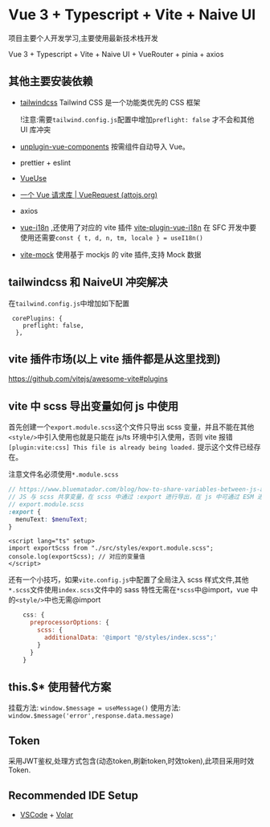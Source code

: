 # Vue 3 + Typescript + Vite + Naive UI

项目主要个人开发学习,主要使用最新技术栈开发

Vue 3 + Typescript + Vite + Naive UI + VueRouter + pinia + axios

## 其他主要安装依赖

- [tailwindcss](https://www.tailwindcss.cn/) Tailwind CSS 是一个功能类优先的 CSS 框架

  !注意:需要`tailwind.config.js`配置中增加`preflight: false` 才不会和其他 UI 库冲突

- [unplugin-vue-components](https://github.com/antfu/unplugin-vue-components) 按需组件自动导入 Vue。

- prettier + eslint

- [VueUse](https://vueuse.org/)

- [一个 Vue 请求库 | VueRequest (attojs.org)](https://cn.attojs.org/)

- axios

- [vue-i18n](https://vue-i18n.intlify.dev/) ,还使用了对应的 vite 插件 [vite-plugin-vue-i18n](https://github.com/intlify/bundle-tools)
  在 SFC 开发中要使用还需要`const { t, d, n, tm, locale } = useI18n()`
- [vite-mock](https://github.com/anncwb/vite-plugin-mock) 使用基于 mockjs 的 vite 插件,支持 Mock 数据

## tailwindcss 和 NaiveUI 冲突解决

在`tailwind.config.js`中增加如下配置

```
 corePlugins: {
    preflight: false,
  },
```

## vite 插件市场(以上 vite 插件都是从这里找到)

https://github.com/vitejs/awesome-vite#plugins

## vite 中 scss 导出变量如何 js 中使用

首先创建一个`export.module.scss`这个文件只导出 scss 变量，并且不能在其他`<style/>`中引入使用也就是只能在 js/ts 环境中引入使用，否则 vite 报错`[plugin:vite:css] This file is already being loaded.` 提示这个文件已经存在。

注意文件名必须使用`*.module.scss`

```scss
// https://www.bluematador.com/blog/how-to-share-variables-between-js-and-sass
// JS 与 scss 共享变量，在 scss 中通过 :export 进行导出，在 js 中可通过 ESM 进行导入
// export.module.scss
:export {
  menuText: $menuText;
}
```

```vue
<script lang="ts" setup>
import exportScss from "./src/styles/export.module.scss";
console.log(exportScss); // 对应的变量值
</script>
```

还有一个小技巧，如果`vite.config.js`中配置了全局注入 scss 样式文件,其他`*.scss`文件使用`index.scss`文件中的 sass 特性无需在`*scss`中@import，vue 中的`<style/>`中也无需@import

```js
    css: {
      preprocessorOptions: {
        scss: {
          additionalData: '@import "@/styles/index.scss";'
        }
      }
    }
```
## this.$* 使用替代方案

挂载方法: `window.$message = useMessage()`
使用方法: `window.$message('error',response.data.message)`

## Token 
采用JWT鉴权,处理方式包含(动态token,刷新token,时效token),此项目采用时效Token.

## Recommended IDE Setup

- [VSCode](https://code.visualstudio.com/) + [Volar](https://marketplace.visualstudio.com/items?itemName=johnsoncodehk.volar)
